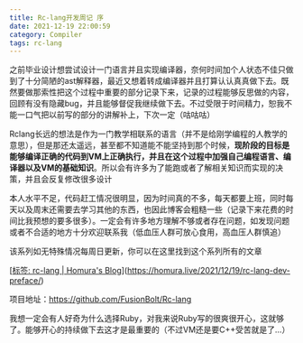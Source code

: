 ```yaml
---
title: Rc-lang开发周记 序
date: 2021-12-19 22:00:59
category: Compiler
tags: rc-lang
---
```


之前毕业设计想尝试设计一门语言并且实现编译器，奈何时间加个人状态不佳只做到了十分简陋的ast解释器，最近又想着转成编译器并且打算认认真真做下去。既然要做那索性把这个过程中重要的部分记录下来，记录的过程能够反思做的内容，回顾有没有隐藏bug，并且能够督促我继续做下去。不过受限于时间精力，恕我不能一口气把以前写的部分的讲解补上，下次一定（咕咕咕）

Rclang长远的想法是作为一门教学相联系的语言（并不是给刚学编程的人教学的意思），但是那还太遥远，甚至都不知道能不能坚持到那个时候，**现阶段的目标是能够编译正确的代码到VM上正确执行，并且在这个过程中加强自己编程语言、编译器以及VM的基础知识**。所以会有许多为了能跑或者了解相关知识而实现的决策，并且会反复修改很多设计

本人水平不足，代码赶工情况很明显，因为时间真的不多，每天都要上班，同时每天以及周末还需要去学习其他的东西，也因此博客会粗糙一些（记录下来花费的时间比我预想的要多很多）。一定会有许多地方理解不够或者存在问题，如发现问题或者不合适的地方十分欢迎联系我（低血压人群可放心食用，高血压人群慎追）

该系列如无特殊情况每周日更新，你可以在这里找到这个系列所有的文章

[[标签: rc-lang | Homura's Blog](https://homura.live/tags/rc-lang/)](https://homura.live/2021/12/19/rc-lang-dev-preface/)

项目地址：https://github.com/FusionBolt/Rc-lang

我想一定会有人好奇为什么选择Ruby，对我来说Ruby写的很爽很开心，这就够了。能够开心的持续做下去这才是最重要的（不过VM还是要C++受苦就是了...）

